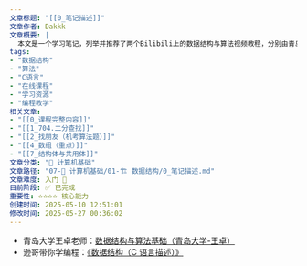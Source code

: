 ```yaml
---
文章标题: "[[0_笔记描述]]" 
文章作者: Dakkk
文章概要: |
  本文是一个学习笔记，列举并推荐了两个Bilibili上的数据结构与算法视频教程，分别由青岛大学王卓老师和逊哥带你学编程提供，内容涵盖基础概念及C语言描述，旨在为学习者提供入门级学习资源。
tags:
- "数据结构"
- "算法"
- "C语言"
- "在线课程"
- "学习资源"
- "编程教学"
相关文章:
- "[[0_课程完整内容]]"
- "[[1_704.二分查找]]"
- "[[2_找朋友（机考算法题）]]"
- "[[4_数组（重点）]]"
- "[[7_结构体与共用体]]"
文章分类: "📐 计算机基础"
文章路径: "07-📐 计算机基础/01-🏗️ 数据结构/0_笔记描述.md"
文章难度: 入门 🌱
目前阶段: ✅ 已完成
重要性: ⭐⭐⭐⭐ 核心能力
创建时间: 2025-05-10 12:51:01
修改时间: 2025-05-27 00:36:02
---
```


- 青岛大学王卓老师：[数据结构与算法基础（青岛大学-王卓）](https://www.bilibili.com/video/BV1nJ411V7bd/?spm_id_from=333.1007.top_right_bar_window_default_collection.content.click&vd_source=268c1f3b89c763db9597d10733d3c3a3)
- 逊哥带你学编程：[《数据结构（C 语言描述）》](https://www.bilibili.com/video/BV1tNpbekEht/?spm_id_from=333.788.recommend_more_video.0&vd_source=268c1f3b89c763db9597d10733d3c3a3)
